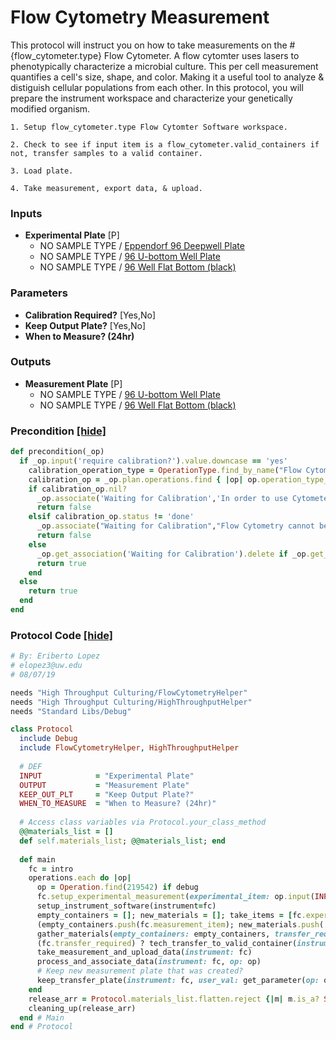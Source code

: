 # Flow Cytometry Measurement

This protocol will instruct you on how to take measurements on the #{flow_cytometer.type} Flow Cytometer.
A flow cytomter uses lasers to phenotypically characterize a microbial culture.
This per cell measurement quantifies a cell's size, shape, and color. Making it a useful tool to analyze & distiguish cellular populations from each other.
In this protocol, you will prepare the instrument workspace and characterize your genetically modified organism.

    1. Setup flow_cytometer.type Flow Cytomter Software workspace.
    
    2. Check to see if input item is a flow_cytometer.valid_containers if not, transfer samples to a valid container.
    
    3. Load plate.
    
    4. Take measurement, export data, & upload.
### Inputs


- **Experimental Plate** [P]  
  - NO SAMPLE TYPE / <a href='#' onclick='easy_select("Containers", "Eppendorf 96 Deepwell Plate")'>Eppendorf 96 Deepwell Plate</a>
  - NO SAMPLE TYPE / <a href='#' onclick='easy_select("Containers", "96 U-bottom Well Plate")'>96 U-bottom Well Plate</a>
  - NO SAMPLE TYPE / <a href='#' onclick='easy_select("Containers", "96 Well Flat Bottom (black)")'>96 Well Flat Bottom (black)</a>

### Parameters

- **Calibration Required?** [Yes,No]
- **Keep Output Plate?** [Yes,No]
- **When to Measure? (24hr)** 

### Outputs


- **Measurement Plate** [P]  
  - NO SAMPLE TYPE / <a href='#' onclick='easy_select("Containers", "96 U-bottom Well Plate")'>96 U-bottom Well Plate</a>
  - NO SAMPLE TYPE / <a href='#' onclick='easy_select("Containers", "96 Well Flat Bottom (black)")'>96 Well Flat Bottom (black)</a>

### Precondition <a href='#' id='precondition'>[hide]</a>
```ruby
def precondition(_op)
  if _op.input('require calibration?').value.downcase == 'yes'
    calibration_operation_type = OperationType.find_by_name("Flow Cytometry Calibration")
    calibration_op = _op.plan.operations.find { |op| op.operation_type_id == calibration_operation_type.id}
    if calibration_op.nil?
      _op.associate('Waiting for Calibration','In order to use Cytometer, `Cytometer Bead Calibration` must be run in the same plan')
      return false
    elsif calibration_op.status != 'done'
      _op.associate("Waiting for Calibration","Flow Cytometry cannot begin until Cytometer Calibration completes.")
      return false
    else
      _op.get_association('Waiting for Calibration').delete if _op.get_association('Waiting for Calibration')
      return true
    end
  else
    return true
  end
end
```

### Protocol Code <a href='#' id='protocol'>[hide]</a>
```ruby
# By: Eriberto Lopez
# elopez3@uw.edu
# 08/07/19

needs "High Throughput Culturing/FlowCytometryHelper"
needs "High Throughput Culturing/HighThroughputHelper"
needs "Standard Libs/Debug"

class Protocol
  include Debug
  include FlowCytometryHelper, HighThroughputHelper 
  
  # DEF
  INPUT            = "Experimental Plate"
  OUTPUT           = "Measurement Plate"
  KEEP_OUT_PLT     = "Keep Output Plate?"
  WHEN_TO_MEASURE  = "When to Measure? (24hr)"
  
  # Access class variables via Protocol.your_class_method
  @@materials_list = []
  def self.materials_list; @@materials_list; end
  
  def main
    fc = intro
    operations.each do |op|
      op = Operation.find(219542) if debug
      fc.setup_experimental_measurement(experimental_item: op.input(INPUT).item, output_fv: op.output(OUTPUT))
      setup_instrument_software(instrument=fc)
      empty_containers = []; new_materials = []; take_items = [fc.experimental_item]
      (empty_containers.push(fc.measurement_item); new_materials.push('P1000 Multichannel')) unless !fc.transfer_required
      gather_materials(empty_containers: empty_containers, transfer_required: fc.transfer_required, new_materials: new_materials, take_items: take_items)
      (fc.transfer_required) ? tech_transfer_to_valid_container(instrument: fc, output_fieldValue: op.output(OUTPUT)) : op.pass(INPUT, OUTPUT)
      take_measurement_and_upload_data(instrument: fc)
      process_and_associate_data(instrument: fc, op: op)
      # Keep new measurement plate that was created?
      keep_transfer_plate(instrument: fc, user_val: get_parameter(op: op, fv_str: KEEP_OUT_PLT).to_s.upcase)
    end
    release_arr = Protocol.materials_list.flatten.reject {|m| m.is_a? String }.uniq
    cleaning_up(release_arr)
  end # Main
end # Protocol

```
